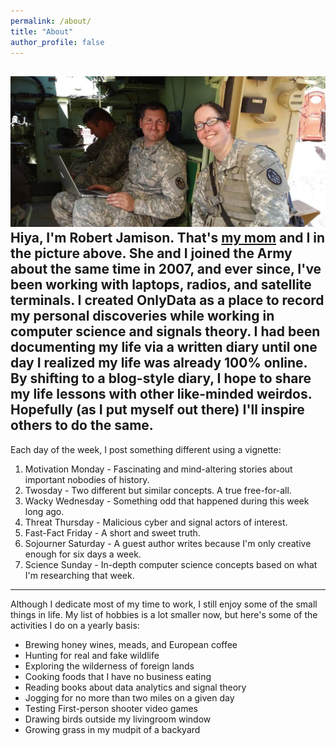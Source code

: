 ```yaml
---
permalink: /about/
title: "About"
author_profile: false
---
```

![A picture of the Jamisons, bonded by blood and common patriotism](/assets/images/jamisons.jpeg "The Jamisons")
Hiya, I'm Robert Jamison.  That's [my mom](https://jamisonfactor.com) and I in the picture above. She and I joined the Army about the same time in 2007, and ever since, I've been working with laptops, radios, and satellite terminals. I created OnlyData as a place to record my personal discoveries while working in computer science and signals theory.  I had been documenting my life via a written diary until one day I realized my life was already 100% online. By shifting to a blog-style diary, I hope to share my life lessons with other like-minded weirdos.  Hopefully (as I put myself out there) I'll inspire others to do the same.
---
Each day of the week, I post something different using a vignette:
1. Motivation Monday - Fascinating and mind-altering stories about important nobodies of history.
2. Twosday - Two different but similar concepts.  A true free-for-all.
3. Wacky Wednesday - Something odd that happened during this week long ago.
4. Threat Thursday - Malicious cyber and signal actors of interest.
5. Fast-Fact Friday - A short and sweet truth.
6. Sojourner Saturday - A guest author writes because I'm only creative enough for six days a week.
7. Science Sunday - In-depth computer science concepts based on what I'm researching that week.
---
Although I dedicate most of my time to work, I still enjoy some of the small things in life. My list of hobbies is a lot smaller now, but here's some of the activities I do on a yearly basis:
* Brewing honey wines, meads, and European coffee
* Hunting for real and fake wildlife
* Exploring the wilderness of foreign lands
* Cooking foods that I have no business eating
* Reading books about data analytics and signal theory
* Jogging for no more than two miles on a given day
* Testing First-person shooter video games
* Drawing birds outside my livingroom window
* Growing grass in my mudpit of a backyard
